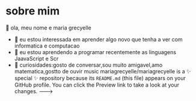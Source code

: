 # sobre mim
👋 ola, meu nome e maria grecyelle 
- 👀 eu estou interessada em aprender algo novo que tenha a ver com informatica e computacao 
- 🌱 eu estou aprendendo a programar recentemente as linguagens JaavaScript e Scr
- 💞️ curiosidades:gosto de conversar,sou muito amigavel,amo matematica,gostto de ouvir music
mariagrecyelle/mariagrecyelle is a ✨ special ✨ repository because its `README.md` (this file) appears on your GitHub profile.
You can click the Preview link to take a look at your changes.
--->
